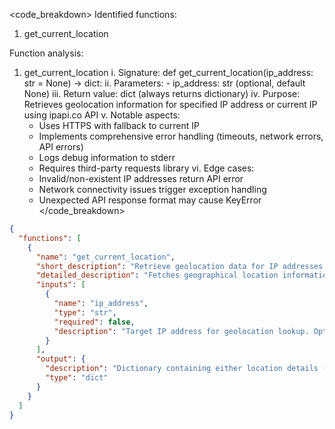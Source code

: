 <code_breakdown>
Identified functions:
1. get_current_location

Function analysis:
1. get_current_location
   i. Signature: def get_current_location(ip_address: str = None) -> dict:
   ii. Parameters:
       - ip_address: str (optional, default None)
   iii. Return value: dict (always returns dictionary)
   iv. Purpose: Retrieves geolocation information for specified IP address or current IP using ipapi.co API
   v. Notable aspects:
      - Uses HTTPS with fallback to current IP
      - Implements comprehensive error handling (timeouts, network errors, API errors)
      - Logs debug information to stderr
      - Requires third-party requests library
   vi. Edge cases:
      - Invalid/non-existent IP addresses return API error
      - Network connectivity issues trigger exception handling
      - Unexpected API response format may cause KeyError
</code_breakdown>

```json
{
  "functions": [
    {
      "name": "get_current_location",
      "short_description": "Retrieve geolocation data for IP addresses using ipapi.co API",
      "detailed_description": "Fetches geographical location information (country, city, region) for a specified IP address or the current system's IP. Handles network errors, timeouts, and API errors gracefully. Uses HTTPS requests with custom headers and returns structured location data or error messages.",
      "inputs": [
        {
          "name": "ip_address",
          "type": "str",
          "required": false,
          "description": "Target IP address for geolocation lookup. Optional - uses requester's IP when omitted"
        }
      ],
      "output": {
        "description": "Dictionary containing either location details (country, city, region, formatted address) or error information",
        "type": "dict"
      }
    }
  ]
}
```